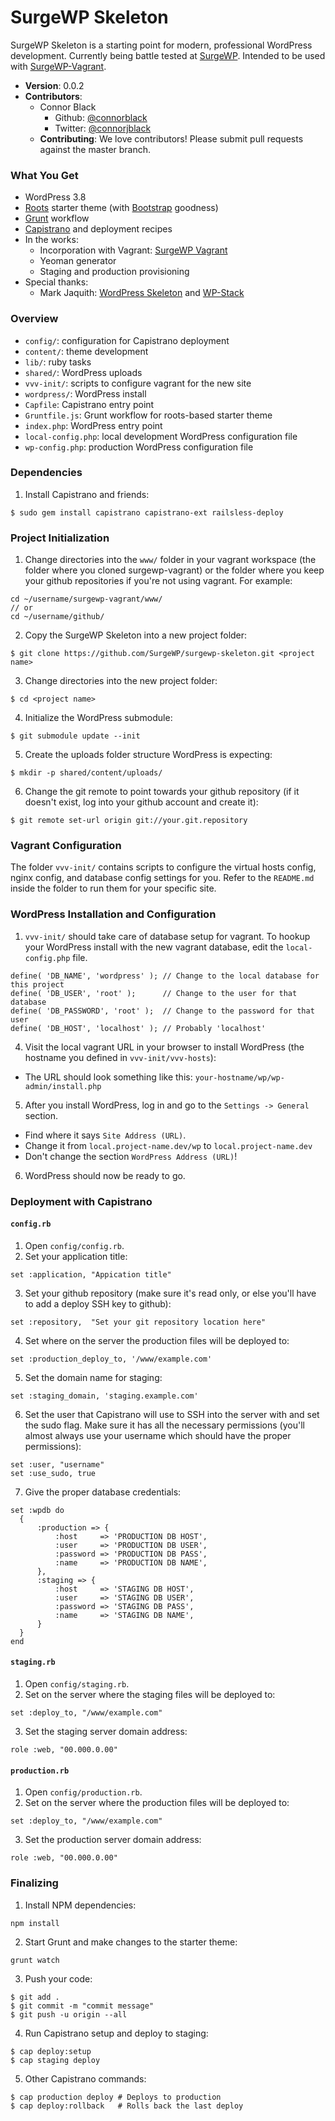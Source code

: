 # SurgeWP Skeleton
SurgeWP Skeleton is a starting point for modern, professional WordPress development. Currently being battle tested at [SurgeWP](http://www.surgewp.com/). Intended to be used with [SurgeWP-Vagrant](https://github.com/SurgeWP/surgewp-vagrant).

  * **Version**: 0.0.2
  * **Contributors**:
    * Connor Black 
      * Github: [@connorblack](http://github.com/connorblack)
      * Twitter: [@connorjblack](https://twitter.com/connorjblack)
    * **Contributing**: We love contributors! Please submit pull requests against the master branch.

### What You Get

  * WordPress 3.8
  * [Roots](http://roots.io/) starter theme (with [Bootstrap](http://getbootstrap.com/) goodness)
  * [Grunt](http://gruntjs.com/) workflow
  * [Capistrano](http://www.capistranorb.com/) and deployment recipes
  * In the works:
    * Incorporation with Vagrant: [SurgeWP Vagrant](https://github.com/SurgeWP/surgewp-vagrant)
    * Yeoman generator
    * Staging and production provisioning
  * Special thanks:
    * Mark Jaquith: [WordPress Skeleton](https://github.com/markjaquith/WordPress-Skeleton) and [WP-Stack](https://github.com/markjaquith/WP-Stack)

### Overview
  
  * `config/`: configuration for Capistrano deployment 
  * `content/`: theme development
  * `lib/`: ruby tasks
  * `shared/`: WordPress uploads
  * `vvv-init/`: scripts to configure vagrant for the new site
  * `wordpress/`: WordPress install
  * `Capfile`: Capistrano entry point
  * `Gruntfile.js`: Grunt workflow for roots-based starter theme
  * `index.php`: WordPress entry point
  * `local-config.php`: local development WordPress configuration file
  * `wp-config.php`: production WordPress configuration file

### Dependencies

1. Install Capistrano and friends: 
  
  ```
  $ sudo gem install capistrano capistrano-ext railsless-deploy
  ```

### Project Initialization

1. Change directories into the `www/` folder in your vagrant workspace (the folder where you cloned surgewp-vagrant) or the folder where you keep your github repositories if you're not using vagrant. For example:

  ```
  cd ~/username/surgewp-vagrant/www/
  // or 
  cd ~/username/github/
  ```
2. Copy the SurgeWP Skeleton into a new project folder:

  ```
  $ git clone https://github.com/SurgeWP/surgewp-skeleton.git <project name>
  ```
3. Change directories into the new project folder:

  ```
  $ cd <project name>
  ```  
4. Initialize the WordPress submodule:

  ```
  $ git submodule update --init
  ```
5. Create the uploads folder structure WordPress is expecting:

  ```
  $ mkdir -p shared/content/uploads/
  ```
6. Change the git remote to point towards your github repository (if it doesn't exist, log into your github account and create it):

  ```
  $ git remote set-url origin git://your.git.repository
  ```

### Vagrant Configuration

The folder `vvv-init/` contains scripts to configure the virtual hosts config, nginx config, and database config settings for you. Refer to the `README.md` inside the folder to run them for your specific site. 

### WordPress Installation and Configuration

1. `vvv-init/` should take care of database setup for vagrant. To hookup your WordPress install with the new vagrant database, edit the `local-config.php` file.

  ```
  define( 'DB_NAME', 'wordpress' ); // Change to the local database for this project
  define( 'DB_USER', 'root' ); 	    // Change to the user for that database
  define( 'DB_PASSWORD', 'root' ); 	// Change to the password for that user
  define( 'DB_HOST', 'localhost' ); // Probably 'localhost'
  ```
4. Visit the local vagrant URL in your browser to install WordPress (the hostname you defined in `vvv-init/vvv-hosts`):
  * The URL should look something like this: `your-hostname/wp/wp-admin/install.php`
5. After you install WordPress, log in and go to the `Settings -> General` section.
  * Find where it says `Site Address (URL)`.
  * Change it from `local.project-name.dev/wp` to `local.project-name.dev`
  * Don't change the section `WordPress Address (URL)`!
6. WordPress should now be ready to go.

### Deployment with Capistrano
#### `config.rb`

1. Open `config/config.rb`.
2. Set your application title:

  ```
  set :application, "Appication title"
  ```
3. Set your github repository (make sure it's read only, or else you'll have to add a deploy SSH key to github):

  ```
  set :repository,  "Set your git repository location here"
  ```
4. Set where on the server the production files will be deployed to:
  
  ```
  set :production_deploy_to, '/www/example.com'
  ```
5. Set the domain name for staging:

  ```
  set :staging_domain, 'staging.example.com'
  ```
6. Set the user that Capistrano will use to SSH into the server with and set the sudo flag. Make sure it has all the necessary permissions (you'll almost always use your username which should have the proper permissions):

  ```
  set :user, "username"
  set :use_sudo, true
  ```
7. Give the proper database credentials:

  ```
  set :wpdb do
  	{
  		:production => {
  			:host     => 'PRODUCTION DB HOST',
  			:user     => 'PRODUCTION DB USER',
  			:password => 'PRODUCTION DB PASS',
  			:name     => 'PRODUCTION DB NAME',
  		},
  		:staging => {
  			:host     => 'STAGING DB HOST',
  			:user     => 'STAGING DB USER',
  			:password => 'STAGING DB PASS',
  			:name     => 'STAGING DB NAME',
  		}
  	}
  end
  ```
  
#### `staging.rb`
1. Open `config/staging.rb`.
2. Set on the server where the staging files will be deployed to:

  ```
  set :deploy_to, "/www/example.com"
  ```
3. Set the staging server domain address:

  ```
  role :web, "00.000.0.00"
  ```
  
#### `production.rb`
1. Open `config/production.rb`.
2. Set on the server where the production files will be deployed to:

  ```
  set :deploy_to, "/www/example.com"
  ```
3. Set the production server domain address:

  ```
  role :web, "00.000.0.00"
  ```

### Finalizing

1. Install NPM dependencies:

  ```
  npm install
  ```
2. Start Grunt and make changes to the starter theme:
  
  ```
  grunt watch
  ```
3. Push your code:
  
  ```
  $ git add .
  $ git commit -m "commit message"
  $ git push -u origin --all
  ```
4. Run Capistrano setup and deploy to staging:
  
  ```
  $ cap deploy:setup
  $ cap staging deploy
  ```
5. Other Capistrano commands:
  
  ```
  $ cap production deploy # Deploys to production
  $ cap deploy:rollback   # Rolls back the last deploy
  ```
  
